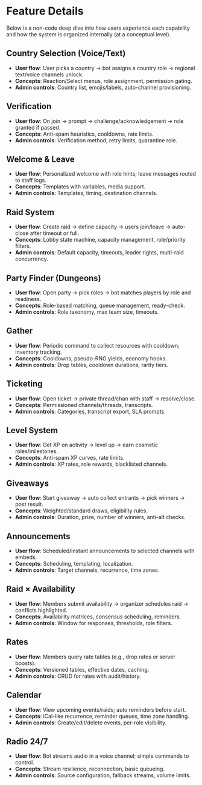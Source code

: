 # Feature Details

Below is a non-code deep dive into how users experience each capability and how the system is organized internally (at a conceptual level).

## Country Selection (Voice/Text)
- **User flow**: User picks a country → bot assigns a country role → regional text/voice channels unlock.
- **Concepts**: Reaction/Select menus, role assignment, permission gating.
- **Admin controls**: Country list, emojis/labels, auto-channel provisioning.

## Verification
- **User flow**: On join → prompt → challenge/acknowledgement → role granted if passed.
- **Concepts**: Anti-spam heuristics, cooldowns, rate limits.
- **Admin controls**: Verification method, retry limits, quarantine role.

## Welcome & Leave
- **User flow**: Personalized welcome with role hints; leave messages routed to staff logs.
- **Concepts**: Templates with variables, media support.
- **Admin controls**: Templates, timing, destination channels.

## Raid System
- **User flow**: Create raid → define capacity → users join/leave → auto-close after timeout or full.
- **Concepts**: Lobby state machine, capacity management, role/priority filters.
- **Admin controls**: Default capacity, timeouts, leader rights, multi-raid concurrency.

## Party Finder (Dungeons)
- **User flow**: Open party → pick roles → bot matches players by role and readiness.
- **Concepts**: Role-based matching, queue management, ready-check.
- **Admin controls**: Role taxonomy, max team size, timeouts.

## Gather
- **User flow**: Periodic command to collect resources with cooldown; inventory tracking.
- **Concepts**: Cooldowns, pseudo-RNG yields, economy hooks.
- **Admin controls**: Drop tables, cooldown durations, rarity tiers.

## Ticketing
- **User flow**: Open ticket → private thread/chan with staff → resolve/close.
- **Concepts**: Permissioned channels/threads, transcripts.
- **Admin controls**: Categories, transcript export, SLA prompts.

## Level System
- **User flow**: Get XP on activity → level up → earn cosmetic roles/milestones.
- **Concepts**: Anti-spam XP curves, rate limits.
- **Admin controls**: XP rates, role rewards, blacklisted channels.

## Giveaways
- **User flow**: Start giveaway → auto collect entrants → pick winners → post result.
- **Concepts**: Weighted/standard draws, eligibility rules.
- **Admin controls**: Duration, prize, number of winners, anti-alt checks.

## Announcements
- **User flow**: Scheduled/instant announcements to selected channels with embeds.
- **Concepts**: Scheduling, templating, localization.
- **Admin controls**: Target channels, recurrence, time zones.

## Raid × Availability
- **User flow**: Members submit availability → organizer schedules raid → conflicts highlighted.
- **Concepts**: Availability matrices, consensus scheduling, reminders.
- **Admin controls**: Window for responses, thresholds, role filters.

## Rates
- **User flow**: Members query rate tables (e.g., drop rates or server boosts).
- **Concepts**: Versioned tables, effective dates, caching.
- **Admin controls**: CRUD for rates with audit/history.

## Calendar
- **User flow**: View upcoming events/raids; auto reminders before start.
- **Concepts**: iCal-like recurrence, reminder queues, time zone handling.
- **Admin controls**: Create/edit/delete events, per-role visibility.

## Radio 24/7
- **User flow**: Bot streams audio in a voice channel; simple commands to control.
- **Concepts**: Stream resilience, reconnection, basic queueing.
- **Admin controls**: Source configuration, fallback streams, volume limits.
